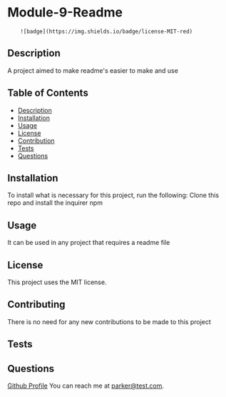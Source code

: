 # Module-9-Readme
  
        ![badge](https://img.shields.io/badge/license-MIT-red)
  ## Description
  A project aimed to make readme's easier to make and use
  ## Table of Contents
  * [Description](#description)
  * [Installation](#installation)
  * [Usage](#usage)
  * [License](#license)
  * [Contribution](#contribution)
  * [Tests](#tests)
  * [Questions](#questions)
  ## Installation
  To install what is necessary for this project, run the following:
  Clone this repo and install the inquirer npm
  ## Usage
  It can be used in any project that requires a readme file 
  ## License
  This project uses the MIT license.
  ## Contributing
  There is no need for any new contributions to be made to this project
  ## Tests 
  
  ## Questions
  [Github Profile](https://github.com/Pscully21/)
  You can reach me at parker@test.com.

